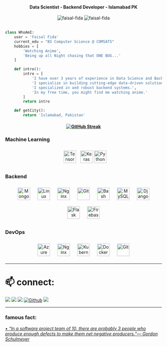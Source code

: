 <h4 align="center">Data Scientist - Backend Developer - Islamabad PK</h4>
<div align="center">
  <img src="https://img.shields.io/badge/-Faisal Fida-0072b1?style=flat-square&logo=Linkedin&logoColor=white&link=https://www.linkedin.com/in/faisal-fida" alt="faisal-fida" />
  <img src="https://komarev.com/ghpvc/?username=faisal-fida" alt="faisal-fida" />
</div>
<br>

```python
class WhoAmI:
	user = 'Faisal Fida'
	current_edu = "BS Computer Science @ COMSATS"
	hobbies = [
		'Watching Anime',
		'Being up all Night chasing that ONE BUG...'
	]

	def intro():
		intro = [
			'I have over 3 years of experience in Data Science and Backend Development.',
			'I specialize in building cutting-edge data-driven solutions',
			'I specialized in and robust backend systems.',
			'In my free time, you might find me watching anime.'
		]
		return intro

	def getCity():
		return 'Islamabad, Pakistan'
```

<h4 align="center"><a href="https://git.io/streak-stats"><img src="https://streak-stats.demolab.com?user=faisal-fida&theme=dark&hide_border=true" alt="GitHub Streak" /></a></h4>

### Machine Learning

<div align="center">  
<a href="https://www.tensorflow.org/" target="_blank"><img style="margin: 10px" src="https://profilinator.rishav.dev/skills-assets/tensorflow-icon.svg" alt="TensorFlow" width="40" height="40"/></a> 
<a href="https://keras.io/" target="_blank"><img src="https://profilinator.rishav.dev/skills-assets/keras.png" alt="Keras" width="40" height="40"/></a> 
<a href="https://www.python.org/" target="_blank"><img src="https://profilinator.rishav.dev/skills-assets/python-original.svg" alt="Python" width="40" height="40"/></a>  
  </div>

### Backend

<div align="center">  
<a href="https://www.mongodb.com/" target="_blank"><img style="margin: 10px" src="https://profilinator.rishav.dev/skills-assets/mongodb-original-wordmark.svg" alt="MongoDB" height="40" /></a>  
<a href="https://www.linux.org/" target="_blank"><img style="margin: 10px" src="https://profilinator.rishav.dev/skills-assets/linux-original.svg" alt="Linux" height="40" /></a>  
<a href="https://www.nginx.com/" target="_blank"><img style="margin: 10px" src="https://profilinator.rishav.dev/skills-assets/nginx-original.svg" alt="Nginx" height="40" /></a>  
<a href="https://github.com/" target="_blank"><img style="margin: 10px" src="https://profilinator.rishav.dev/skills-assets/git-scm-icon.svg" alt="Git" height="40" /></a>  
<a href="https://www.gnu.org/software/bash/" target="_blank"><img style="margin: 10px" src="https://profilinator.rishav.dev/skills-assets/gnu_bash-icon.svg" alt="Bash" height="40" /></a>  
<a href="https://www.mysql.com/" target="_blank"><img style="margin: 10px" src="https://profilinator.rishav.dev/skills-assets/mysql-original-wordmark.svg" alt="MySQL" height="40" /></a>  
<a href="https://www.djangoproject.com/" target="_blank"><img style="margin: 10px" src="https://profilinator.rishav.dev/skills-assets/django-original.svg" alt="Django" height="40" /></a>  
<a href="https://flask.palletsprojects.com/" target="_blank"><img style="margin: 10px" src="https://profilinator.rishav.dev/skills-assets/flask.png" alt="Flask" height="40" /></a>  
<a href="https://firebase.google.com/" target="_blank"><img style="margin: 10px" src="https://profilinator.rishav.dev/skills-assets/firebase.png" alt="Firebase" height="40" /></a>  
</div>  
  
### DevOps  
<div align="center">  
<a href="https://azure.microsoft.com/en-in/" target="_blank"><img style="margin: 10px" src="https://profilinator.rishav.dev/skills-assets/microsoft_azure-icon.svg" alt="Azure" height="40" /></a>  
<a href="https://www.nginx.com/" target="_blank"><img style="margin: 10px" src="https://profilinator.rishav.dev/skills-assets/nginx-original.svg" alt="Nginx" height="40" /></a>  
<a href="https://kubernetes.io/" target="_blank"><img style="margin: 10px" src="https://profilinator.rishav.dev/skills-assets/kubernetes-icon.svg" alt="Kubernetes" height="40" /></a>  
<a href="https://www.docker.com/" target="_blank"><img style="margin: 10px" src="https://profilinator.rishav.dev/skills-assets/docker-original-wordmark.svg" alt="Docker" height="40" /></a>
<a href="https://github.com/" target="_blank"><img style="margin: 10px" src="https://profilinator.rishav.dev/skills-assets/git-scm-icon.svg" alt="Git" height="40" /></a>  
</div>

---

# 📫 connect:

<p align = "center">
 
 [<img src="https://img.shields.io/badge/linkedin-%230077B5.svg?&style=for-the-badge&logo=linkedin&logoColor=white" />](https://www.linkedin.com/in/faisal-fida/) 
[<img src="https://img.shields.io/badge/medium-%2312100E.svg?&style=for-the-badge&logo=medium&logoColor=white" />](https://medium.com/@faisal-fida)
[<img src = "https://img.shields.io/badge/instagram-%23E4405F.svg?&style=for-the-badge&logo=instagram&logoColor=white">](https://www.instagram.com/faisalfida.4/)
<a href="https://github.com/faisal-fida" target="_blank"><img alt="Github" src="https://img.shields.io/badge/GitHub-%2312100E.svg?&style=for-the-badge&logo=Github&logoColor=blue" /></a>
[<img src="https://img.shields.io/badge/facebook-%231877F2.svg?&style=for-the-badge&logo=facebook&logoColor=white" />](https://www.facebook.com/faisal-fida.4)

</p>

---

### famous fact:

<a href="https://github.com/marketplace/actions/quote-readme">
<!--STARTS_HERE_QUOTE_README-->
• <i>“In a software project team of 10, there are probably 3 people who produce enough defects to make them net negative producers.”— Gordon Schulmeyer   </i>
<!--ENDS_HERE_QUOTE_README-->
</a>
